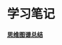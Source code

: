 # 学习笔记

#### [思维图谱总结](https://github.com/hanqichen/algorithm014-algorithm014/blob/master/Week_06/Week6.pdf)
